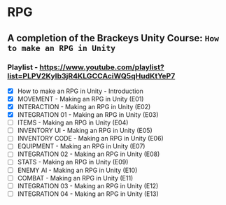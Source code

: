 # RPG

## A completion of the Brackeys Unity Course: `How to make an RPG in Unity`

### Playlist - https://www.youtube.com/playlist?list=PLPV2KyIb3jR4KLGCCAciWQ5qHudKtYeP7
- [X] How to make an RPG in Unity - Introduction
- [X] MOVEMENT - Making an RPG in Unity (E01)
- [X] INTERACTION - Making an RPG in Unity (E02)
- [X] INTEGRATION 01 - Making an RPG in Unity (E03)
- [ ] ITEMS - Making an RPG in Unity (E04)
- [ ] INVENTORY UI - Making an RPG in Unity (E05)
- [ ] INVENTORY CODE - Making an RPG in Unity (E06)
- [ ] EQUIPMENT - Making an RPG in Unity (E07)
- [ ] INTEGRATION 02 - Making an RPG in Unity (E08)
- [ ] STATS - Making an RPG in Unity (E09)
- [ ] ENEMY AI - Making an RPG in Unity (E10)
- [ ] COMBAT - Making an RPG in Unity (E11)
- [ ] INTEGRATION 03 - Making an RPG in Unity (E12)
- [ ] INTEGRATION 04 - Making an RPG in Unity (E13)
